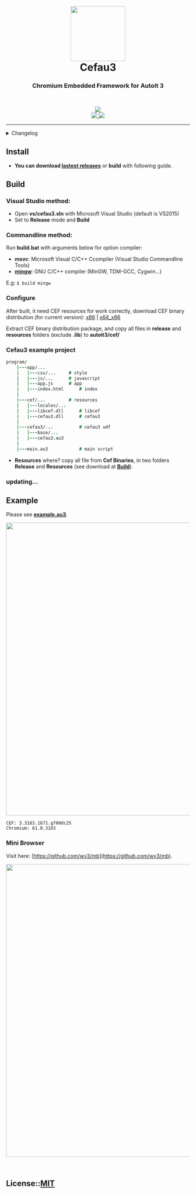 <p>
	<h1 align="center">
		<img src="https://raw.githubusercontent.com/wy3/cefau3/master/cefau3.png" width=150>
		<br>
		Cefau3
	</h1>
	<h3 align="center">Chromium Embedded Framework for AutoIt 3</h3>
	<br>
	<p align="center">
		<a href="https://ci.appveyor.com/project/wy3/cefau3" target="_blank">
			<img src="https://ci.appveyor.com/api/projects/status/github/wy3/cefau3?branch=master&svg=true">
		</a>
		<br>
		<a href="http://opensource.spotify.com/cefbuilds/index.html">
			<img src="https://img.shields.io/badge/cef.chromium-73-blue.svg">
		</a>
		<a href="https://github.com/wy3/cefau3/blob/master/LICENSE">
			<img src="https://img.shields.io/badge/license-MIT-green.svg">
		</a>
	</p>
</p>

-------
<details>
	<summary>Changelog</summary>

#### 2018.10.23 [74% rollback]
- change method create object to C/C++ side
- fix some bugs
- change some code styles

#### 2018.10.10 [79%]
- fix window message loop
- add force close process for quick exit
- fix some crashes

#### 2018.10.08 [78%]
- change window message loop method
- fix some crashes

#### 2018.10.04 [75% - rollback]
- change struct creation method to C side
- struct is implemented

#### 2018.09.20 [82%]
- use AutoItObject for save code
- only create C struct in AutoIt

#### 2018.09.05 [58%]
- fixed string pointer, null pointer exception when using string function
- add build with commandline method for C compiler

#### 2018.08.27 [40%]
- add more type, callback & event handler
- fixed some bugs

#### 2018.08.11 [15% - in new project]
- Cefau3 was rewritten in C99, use native-code-like (syntax, struct, type, method, prop... like C++ & base on C)
- use only functionally for code
- add more callback & event handler

#### 2018.08.07 [20%]
- update to Chromium v61.0.3, increase more performance
- added build for **x64/ARM**
- added **Cef_Shutdown()** for shutdown CEF & all browser window/child
- added **Cef_Close()** for close main browser in handler
- can save cache & cookie to path; **Cef_Init()**, second arg is path to store cache (default is .\cache) can delete it when browser closed
- fixed Youtube rendering error
- fixed crash when exit (may crash on x64)
- add more callback & event handler

#### 2018.04.26 [16%]
- first release of Cefau3, written in C++
</details>

## Install

- **You can download [lastest releases](https://github.com/wy3/cefau3/releases)** or **build** with following guide.

## Build

### Visual Studio method:

- Open **vs/cefau3.sln** with Microsoft Visual Studio (default is VS2015)
- Set to **Release** mode and **Build**

### Commandline method:

Run **build.bat** with arguments below for option compiler:
- **msvc**: Microsoft Visual C/C++ Ccompiler (Visual Studio Commandline Tools)
- [**mingw**](http://www.mingw.org/): GNU C/C++ compiler (MinGW, TDM-GCC, Cygwin...)

E.g: `$ build mingw`

### Configure

After built, it need CEF resources for work correctly, download CEF binary distribution (for current version): [x86](http://opensource.spotify.com/cefbuilds/cef_binary_3.3163.1671.g700dc25_windows32_minimal.tar.bz2) | [x64_x86](http://opensource.spotify.com/cefbuilds/cef_binary_3.3163.1671.g700dc25_windows64_minimal.tar.bz2)

Extract CEF binary distribution package, and copy all files in **release** and **resources** folders (exclude **.lib**) to <b>autoit3/cef/</b>



### Cefau3 example project

```j
program/
	|---app/...
	|	|---css/...		# style
	|	|---js/...		# javascript
	|	|---app.js		# app
	|	|---index.html		# index
	|
	|---cef/...			# resources
	|	|---locales/...
	|	|---libcef.dll		# libcef
	|	|---cefau3.dll		# cefau3
	|
	|---cefau3/...			# cefau3 udf
	|	|---base/...
	|	|---cefau3.au3
	|
	|---main.au3			# main script
```

- **Resources** where? copy all file from **Cef Binaries**, in two folders **Release** and **Resources** (see download at [**Build**](https://github.com/wy3/cefau3/blob/master/README.md#build-or)).

### updating...

## Example

Please see [**example.au3**](https://github.com/wy3/cefau3/blob/master/autoit3/example.au3).

<p align="center">
	<img src="https://i.imgur.com/iTzhK0s.png" width=800>
</p>

```batch
CEF: 3.3163.1671.g700dc25
Chromium: 61.0.3163
```
### Mini Browser

Visit here: [https://github.com/wy3/mb](https://github.com/wy3/mb).

<p align="center">
	<img src="https://i.imgur.com/3IzYuLv.png" width=800>
</p>



<br>

## License::[MIT](https://github.com/wy3/cefau3/blob/master/LICENSE)
